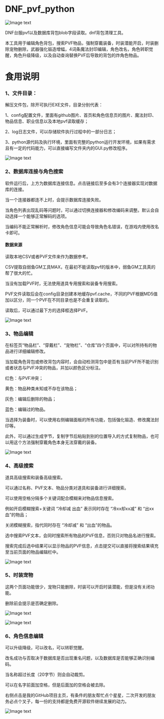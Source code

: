 # DNF_pvf_python
![Image text](https://github.com/Zageku/DNF_pvf_python/raw/main/images/ico.png)

DNF台服pvf以及数据库背包blob字段读取。dnf背包清理工具。

本工具用于编辑角色背包，搜索PVF物品，强制穿戴装备，时装潜能开启，时装删除宠物删除，武器强化锻造增幅，4词条魔法封印编辑，角色改名，角色转职觉醒，角色升级降级，以及自动查询替换PVF后导致的背包的炸角色物品。
 
# 食用说明

### 1、文件目录：

解压文件包，除开可执行EXE文件，目录分别代表：

1、config配置文件，里面有github图片、首页和角色信息页的图片、魔法封印、物品信息、职业信息以及本地pvf读取缓存；

2、log日志文件，可以存储软件执行过程中的一部分日志；

3、python源代码及执行环境，里面有完整的python运行开发环境，如果有需求且有一定的代码能力，可以直接编写文件夹内的GUI.py修改程序。

![Image text](https://github.com/Zageku/DNF_pvf_python/raw/main/images/52.png)



### 2、数据库连接与角色搜索

软件运行后，上方为数据库连接信息。点击链接后至多会有3个连接器实现对数据库的连接。

当一个连接器都连不上时，会提示数据库连接失败。

当角色列表出现乱码等问题时，可以通过切换连接器和修改编码来调整。默认会自动选择一个能够正常解码的选项。

当编码不能正常解析时，修改角色信息可能会导致角色名错误，在游戏内使用改名卡即可。


#### 数据来源

读取本地CSV或者PVF文件来作为数据参考。

CSV提取自弱鱼GM工具MAX，在最初不能读取pvf的版本中，弱鱼GM工具真的帮了很大的忙。

当没有加载PVF时，无法使用道具专用搜索和装备专用搜索。

PVF文件读取后会在config目录创建本地缓存pvf.cache，不同的PVF根据MD5值加以区分，同一个PVF在不同目录也是不会重复读取的。

读取后，可以通过最下方的选择框选择PVF。
 
![Image text](https://github.com/Zageku/DNF_pvf_python/raw/main/images/53.png)

### 3、物品编辑

在标签页“物品栏”、“穿戴栏”、“宠物栏”、“仓库”四个页面中，可以对所持有的物品进行详细编辑修改。

当加载角色背包或修改背包内容时，会自动检测背包中是否有当前PVF所不能识别或者状态与PVF冲突的物品，并加以颜色区分标注。

红色：与PVF冲突；

黄色：物品种类未知或不存在该物品；

灰色：编辑后删除的物品；

蓝色：编辑过的物品。

当选择为装备时，可以使用右侧编辑面板的所有功能，包括强化锻造、修改魔法封印等。

此外，可以通过生成字节，复制字节后粘贴到别的位置导入的方式复制物品，也可以用这个方法强制穿戴角色本身无法穿戴的装备。

![Image text](https://github.com/Zageku/DNF_pvf_python/raw/main/images/54.png)

### 4、高级搜索

道具高级搜索和装备高级搜索。

可以通过名称、PVF文本、物品分类对道具和装备进行详细搜索。

可以使用空格分隔多个关键词配合模糊来对物品信息搜索。

例如开启模糊搜索+关键词 “冷却减 出血” 表示同时存在 “冷xx却xx减” 和 “出xx血”的物品；

关闭模糊搜索，指代同时存在 “冷却减” 和 “出血”的物品。

选中搜索PVF文本，会同时搜索所有物品的PVF信息，否则只对物品名进行搜索。

搜索完成后选中结果可以显示物品的PVF信息，点击提交可以直接将搜索结果填充至当前页面的物品编辑栏中。
 
![Image text](https://github.com/Zageku/DNF_pvf_python/raw/main/images/55.png)

 

### 5、时装宠物

这两个页面功能很少，宠物只能删除，时装可以开启时装潜能，但是没有关闭功能。

删除前会提示是否确定删除。
 
![Image text](https://github.com/Zageku/DNF_pvf_python/raw/main/images/56.png)

![Image text](https://github.com/Zageku/DNF_pvf_python/raw/main/images/57.png)
 
### 6、角色信息编辑

可以升级降级，可以改名，可以转职觉醒。

改名成功与否取决于数据库是否出现重名问题，以及数据库是否能够正确识别编码。

当名称超过长度（20字节）则会自动裁剪。

可以在名字前面加空格，但是后面加的空格会被去除。

右侧点击是我的GitHub项目主页，有条件的朋友帮忙点个星星，二次开发的朋友务必点个叉子，每一份的支持都是免费开源软件继续发展的动力。

![Image text](https://github.com/Zageku/DNF_pvf_python/raw/main/images/58.png)





